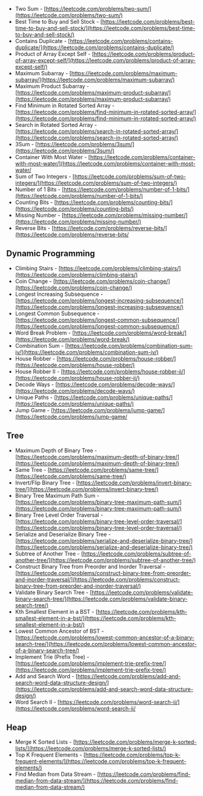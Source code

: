 - Two Sum - [https://leetcode.com/problems/two-sum/](https://leetcode.com/problems/two-sum/)
- Best Time to Buy and Sell Stock - [https://leetcode.com/problems/best-time-to-buy-and-sell-stock/](https://leetcode.com/problems/best-time-to-buy-and-sell-stock/)
- Contains Duplicate - [https://leetcode.com/problems/contains-duplicate/](https://leetcode.com/problems/contains-duplicate/)
- Product of Array Except Self - [https://leetcode.com/problems/product-of-array-except-self/](https://leetcode.com/problems/product-of-array-except-self/)
- Maximum Subarray - [https://leetcode.com/problems/maximum-subarray/](https://leetcode.com/problems/maximum-subarray/)
- Maximum Product Subarray - [https://leetcode.com/problems/maximum-product-subarray/](https://leetcode.com/problems/maximum-product-subarray/)
- Find Minimum in Rotated Sorted Array - [https://leetcode.com/problems/find-minimum-in-rotated-sorted-array/](https://leetcode.com/problems/find-minimum-in-rotated-sorted-array/)
- Search in Rotated Sorted Array - [https://leetcode.com/problems/search-in-rotated-sorted-array/](https://leetcode.com/problems/search-in-rotated-sorted-array/)
- 3Sum - [https://leetcode.com/problems/3sum/](https://leetcode.com/problems/3sum/)
- Container With Most Water - [https://leetcode.com/problems/container-with-most-water/](<https://leetcode.com/problems/container-with-most-water/>
- Sum of Two Integers - [https://leetcode.com/problems/sum-of-two-integers/](https://leetcode.com/problems/sum-of-two-integers/)
- Number of 1 Bits - [https://leetcode.com/problems/number-of-1-bits/](https://leetcode.com/problems/number-of-1-bits/)
- Counting Bits - [https://leetcode.com/problems/counting-bits/](https://leetcode.com/problems/counting-bits/)
- Missing Number - [https://leetcode.com/problems/missing-number/](https://leetcode.com/problems/missing-number/)
- Reverse Bits - [https://leetcode.com/problems/reverse-bits/](<https://leetcode.com/problems/reverse-bits/>



## Dynamic Programming

- Climbing Stairs - [https://leetcode.com/problems/climbing-stairs/](https://leetcode.com/problems/climbing-stairs/)
- Coin Change - [https://leetcode.com/problems/coin-change/](https://leetcode.com/problems/coin-change/)
- Longest Increasing Subsequence - [https://leetcode.com/problems/longest-increasing-subsequence/](https://leetcode.com/problems/longest-increasing-subsequence/)
- Longest Common Subsequence - [https://leetcode.com/problems/longest-common-subsequence/](https://leetcode.com/problems/longest-common-subsequence/)
- Word Break Problem - [https://leetcode.com/problems/word-break/](https://leetcode.com/problems/word-break/)
- Combination Sum - [https://leetcode.com/problems/combination-sum-iv/](https://leetcode.com/problems/combination-sum-iv/)
- House Robber - [https://leetcode.com/problems/house-robber/](https://leetcode.com/problems/house-robber/)
- House Robber II - [https://leetcode.com/problems/house-robber-ii/](https://leetcode.com/problems/house-robber-ii/)
- Decode Ways - [https://leetcode.com/problems/decode-ways/](https://leetcode.com/problems/decode-ways/)
- Unique Paths - [https://leetcode.com/problems/unique-paths/](https://leetcode.com/problems/unique-paths/)
- Jump Game - [https://leetcode.com/problems/jump-game/](<https://leetcode.com/problems/jump-game/>




## Tree

- Maximum Depth of Binary Tree - [https://leetcode.com/problems/maximum-depth-of-binary-tree/](https://leetcode.com/problems/maximum-depth-of-binary-tree/)
- Same Tree - [https://leetcode.com/problems/same-tree/](https://leetcode.com/problems/same-tree/)
- Invert/Flip Binary Tree - [https://leetcode.com/problems/invert-binary-tree/](https://leetcode.com/problems/invert-binary-tree/)
- Binary Tree Maximum Path Sum - [https://leetcode.com/problems/binary-tree-maximum-path-sum/](https://leetcode.com/problems/binary-tree-maximum-path-sum/)
- Binary Tree Level Order Traversal - [https://leetcode.com/problems/binary-tree-level-order-traversal/](https://leetcode.com/problems/binary-tree-level-order-traversal/)
- Serialize and Deserialize Binary Tree - [https://leetcode.com/problems/serialize-and-deserialize-binary-tree/](https://leetcode.com/problems/serialize-and-deserialize-binary-tree/)
- Subtree of Another Tree - [https://leetcode.com/problems/subtree-of-another-tree/](https://leetcode.com/problems/subtree-of-another-tree/)
- Construct Binary Tree from Preorder and Inorder Traversal - [https://leetcode.com/problems/construct-binary-tree-from-preorder-and-inorder-traversal/](https://leetcode.com/problems/construct-binary-tree-from-preorder-and-inorder-traversal/)
- Validate Binary Search Tree - [https://leetcode.com/problems/validate-binary-search-tree/](https://leetcode.com/problems/validate-binary-search-tree/)
- Kth Smallest Element in a BST - [https://leetcode.com/problems/kth-smallest-element-in-a-bst/](https://leetcode.com/problems/kth-smallest-element-in-a-bst/)
- Lowest Common Ancestor of BST - [https://leetcode.com/problems/lowest-common-ancestor-of-a-binary-search-tree/](https://leetcode.com/problems/lowest-common-ancestor-of-a-binary-search-tree/)
- Implement Trie (Prefix Tree) - [https://leetcode.com/problems/implement-trie-prefix-tree/](https://leetcode.com/problems/implement-trie-prefix-tree/)
- Add and Search Word - [https://leetcode.com/problems/add-and-search-word-data-structure-design/](https://leetcode.com/problems/add-and-search-word-data-structure-design/)
- Word Search II - [https://leetcode.com/problems/word-search-ii/](<https://leetcode.com/problems/word-search-ii/>

## Heap

- Merge K Sorted Lists - [https://leetcode.com/problems/merge-k-sorted-lists/](https://leetcode.com/problems/merge-k-sorted-lists/)
- Top K Frequent Elements - [https://leetcode.com/problems/top-k-frequent-elements/](https://leetcode.com/problems/top-k-frequent-elements/)
- Find Median from Data Stream - [https://leetcode.com/problems/find-median-from-data-stream/](https://leetcode.com/problems/find-median-from-data-stream/)